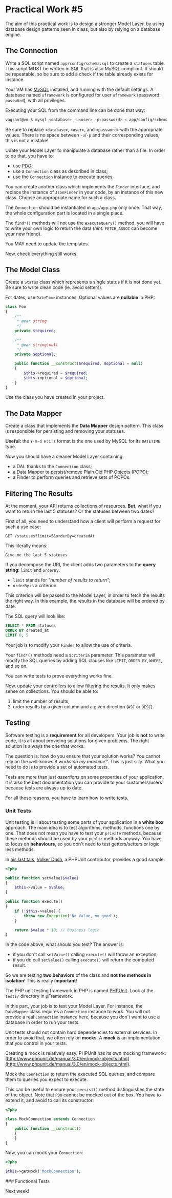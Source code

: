 Practical Work #5
=================


The aim of this practical work is to design a stronger Model Layer, by using
database design patterns seen in class, but also by relying on a database
engine.

The Connection
--------------

Write a SQL script named `app/config/schema.sql` to create a `statuses` table.
This script MUST be written in SQL that is also MySQL compliant. It should be
repeatable, so be sure to add a check if the table already exists for instance.

Your VM has [MySQL](http://www.mysql.com/) installed, and running with the
default settings. A database named `uframework` is configured for user
`uframework` (password: `passw0rd`), with all privileges.

Executing your SQL from the command line can be done that way:

``` bash
vagrant@vm $ mysql <database> -u<user> -p<password> < app/config/schema.sql
```

Be sure to replace `<database>`, `<user>`, and `<password>` with the appropriate
values. There is no space between `-u`/`-p` and their corresponding values, this
is not a mistake!

Udate your Model Layer to manipulate a database rather than a file. In order to
do that, you have to:

* use [PDO](http://php.net/manual/book.pdo.php);
* use a `Connection` class as described in class;
* use the `Connection` instance to execute queries.

You can create another class which implements the `Finder` interface, and
replace the instance of `JsonFinder` in your code, by an instance of this new
class. Choose an appropriate name for such a class.

The `Connection` should be instantiated in `app/app.php` only once. That way,
the whole configuration part is located in a single place.

The `find*()` methods will not use the `executeQuery()` method, you will have to
write your own logic to return the data (_hint:_ `FETCH_ASSOC` can become your
new friend).

You MAY need to update the templates.

Now, check everything still works.


The Model Class
---------------

Create a `Status` class which represents a single status if it is not done yet.
Be sure to write clean code (ie. avoid setters).

For dates, use `DateTime` instances. Optional values are **nullable** in PHP:

```php
class Foo
{
    /**
     * @var string
     */
    private $required;

    /**
     * @var string|null
     */
    private $optional;

    public function __construct($required, $optional = null)
    {
        $this->required = $required;
        $this->optional = $optional;
    }
}
```

Use the class you have created in your project.


The Data Mapper
---------------

Create a class that implements the **Data Mapper** design pattern. This class is
responsible for persisting and removing your statuses.

**Useful:** the `Y-m-d H:i:s` format is the one used by MySQL for its `DATETIME`
type.

Now you should have a cleaner Model Layer containing:

* a DAL thanks to the `Connection` class;
* a Data Mapper to persist/remove Plain Old PHP Objects (POPO);
* a Finder to perform queries and retrieve sets of POPOs.


Filtering The Results
---------------------

At the moment, your API returns collections of resources. **But**, what if you
want to return the last 5 statuses? Or the statuses between two dates?

First of all, you need to understand how a client will perform a request for
such a use case:

    GET /statuses?limit=5&orderBy=createdAt

This literally means:

    Give me the last 5 statuses

If you decompose the URI, the client adds two parameters to the **query
string**: `limit` and `orderBy`.

* `limit` stands for _"number of results to return"_;
* `orderBy` is a criterion.

This criterion will be passed to the Model Layer, in order to fetch the results
the right way. In this example, the results in the database will be ordered by
date.

The SQL query will look like:

``` sql
SELECT * FROM statuses
ORDER BY created_at
LIMIT 0, 5
```

Your job is to modify your `Finder` to allow the use of criteria.

Your `find*()` methods need a `$criteria` parameter. This parameter will modify
the SQL queries by adding SQL clauses like `LIMIT`, `ORDER BY`, `WHERE`, and so
on.

You can write tests to prove everything works fine.

Now, update your controllers to allow filtering the results. It only makes sense
on collections. You should be able to:

1. limit the number of results;
2. order results by a given column and a given direction (`ASC` or `DESC`).


Testing
-------

Software testing is a **requirement** for all developers. Your job is **not** to
write code, it is all about providing solutions for given problems. The right
solution is always the one that works.

The question is: how do you ensure that your solution works? You cannot rely on
the well-known _it works on my machine™_. This is just silly. What you need to
do is to provide a set of automated tests.

Tests are more than just _assertions_ on some properties of your application,
it is also the best documentation you can provide to your customers/users because
tests are always up to date.

For all these reasons, you have to learn how to write tests.

### Unit Tests

Unit testing is ll about testing some parts of your application in a **white
box** approach. The main idea is to test algorithms, methods, functions one by
one. That does not mean you have to test your `private` methods, because these
methods should be used by your `public` methods anyway. You have to focus on
**behaviours**, so you don't need to test getters/setters or logic less methods.

In [his last
talk](https://dl.dropbox.com/u/3615626/slides/PHPUnit-Best-Practices-Fosdem-2013.pdf),
[Volker Dush](https://twitter.com/__edorian), a PHPUnit contributor, provides a
good sample:

``` php
<?php

public function setValue($value)
{
    $this->value = $value;
}

public function execute()
{
    if (!$this->value) {
        throw new Exception('No Value, no good');
    }

    return $value * 10; // business logic
}
```

In the code above, what should you test? The answer is:

* if you don't call `setValue()` calling `execute()` will throw an exception;
* if you do call `setValue()` calling `execute()` will return the computed
  result.

So we are testing **two behaviors** of the class and **not the methods in
isolation**! This is really **important**!

The PHP unit testing framework in PHP is named [PHPUnit](http://phpunit.de).
Look at the `tests/` directory in &micro;Framework.

In this part, your job is to test your Model Layer. For instance, the
`DataMapper` class requires a `Connection` instance to work. You will not
provide a real `Connection` instance here, because you don't want to use a
database in order to run your tests.

Unit tests should not contain hard dependencies to external services. In order
to avoid that, we often rely on **mocks**. A **mock** is an implementation that
you control in your tests.

Creating a mock is relatively easy. PHPUnit has its own mocking framework:
[http://www.phpunit.de/manual/3.0/en/mock-objects.html](http://www.phpunit.de/manual/3.0/en/mock-objects.html).

Mock the `Connection` to return the executed SQL queries, and compare them to
queries you expect to execute.

This can be useful to ensure your `persist()` method distinguishes the state of
the object. Note that `PDO` cannot be mocked out of the box. You have to extend
it, and avoid to call its constructor:

``` php
<?php

class MockConnection extends Connection
{
    public function __construct()
    {
    }
}
```

Now, you can mock your `Connection`:

``` php
<?php

$this->getMock('MockConnection');
```

### Functional Tests

Next week!
